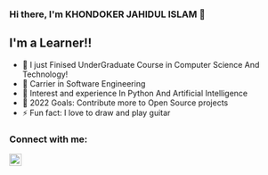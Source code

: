 ### Hi there, I'm KHONDOKER JAHIDUL ISLAM 👋 



## I'm a Learner!!

- 🔭 I just Finised UnderGraduate Course in Computer Science And Technology!
- 🌱 Carrier in Software Engineering
- 👯 Interest and experience In Python And Artificial Intelligence
- 🥅 2022 Goals: Contribute more to Open Source projects
- ⚡ Fun fact: I love to draw and play guitar

### Connect with me:


<a href = "https://www.linkedin.com/in/khondoker-jahid-01/"><img align="left" alt="codeSTACKr | LinkedIn" width="22px" src="https://cdn.jsdelivr.net/npm/simple-icons@v3/icons/linkedin.svg" /></a>

<br />
